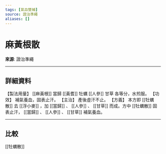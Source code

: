 ```yaml
---
tags: [氣血雙補]
source: 證治準繩
aliases: []
---
```


# 麻黃根散

**來源**: 證治準繩  

---

## 詳細資料
【製法用量】 [[麻黃根]] 當歸 [[黃耆]] 牡蠣 [[人參]] 甘草
各等分，水煎服。
【功效】
補氣養血，固表止汗。
【主治】
產後虛汗不止。
【方義】
本方即 [[牡蠣散]] 去 [[浮小麥]] ，加 [[當歸]] 、 [[人參]] 、 [[甘草]] 而成。方中 [[牡蠣散]] 固表止汗， [[當歸]] 、 [[人參]] 、 [[甘草]] 補氣養血。

---

## 比較
[[牡蠣散]]
